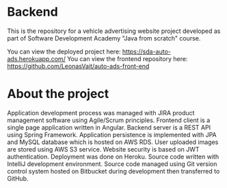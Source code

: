 # Backend
This is the repository for a vehicle advertising website project developed as 
part of Software Development Academy "Java from scratch" course.

You can view the deployed project here: https://sda-auto-ads.herokuapp.com/
You can view the frontend repository here: https://github.com/LeonasVait/auto-ads-front-end

# About the project
Application development process was managed with JIRA product management software using Agile/Scrum principles.
Frontend client is a single page application written in Angular.
Backend server is a REST API using Spring Framework.
Application persistence is implemented with JPA and MySQL database which is hosted on AWS RDS.
User uploaded images are stored using AWS S3 service.
Website security is based on JWT authentication.
Deployment was done on Heroku.
Source code written with IntelliJ development environment.
Source code managed using Git version control system hosted on Bitbucket during development then transferred to GitHub.


